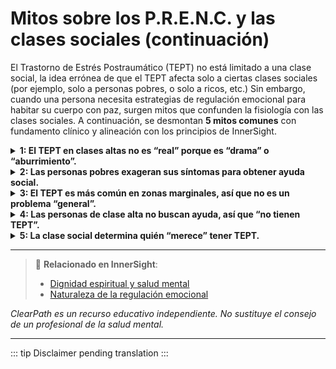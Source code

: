 ﻿# Mitos sobre los P.R.E.N.C. y las clases sociales (continuación)

El Trastorno de Estrés Postraumático (TEPT) no está limitado a una clase social, la idea errónea de que el TEPT afecta solo a ciertas clases sociales (por ejemplo, solo a personas pobres, o solo a ricos, etc.) Sin embargo, cuando una persona necesita estrategias de regulación emocional para habitar su cuerpo con paz, surgen mitos que confunden la fisiología con las clases sociales. A continuación, se desmontan **5 mitos comunes** con fundamento clínico y alineación con los principios de InnerSight.

<details>
<summary><strong>1: El TEPT en clases altas no es “real” porque es “drama” o “aburrimiento”.</strong></summary>

<strong>Realidad:</strong> Minimizar el sufrimiento de alguien por su estatus socioeconómico es una forma de sesgo de clase. El TEPT diagnosticado en personas adineradas cumple los mismos criterios clínicos que en cualquier otra persona y requiere el mismo respeto y tratamiento.<br>
<strong>Riesgo:</strong> Este sesgo puede llevar a la invalidación del sufrimiento en clases altas, perpetuando el estigma y dificultando el acceso a tratamientos apropiados.
</details>

<details>
<summary><strong>2: Las personas pobres exageran sus síntomas para obtener ayuda social.</strong></summary>

<strong>Realidad:</strong> Esta creencia refleja prejuicios dañinos y estigmatizantes. La mayoría de las personas con TEPT, independientemente de su clase, evitan hablar de sus traumas por vergüenza o miedo. El acceso a ayuda suele ser más difícil, no más fácil, en contextos de pobreza.<br>
<strong>Riesgo:</strong> Este prejuicio puede llevar a la discriminación en servicios de salud mental y a la perpetuación de estereotipos que impiden el acceso equitativo a tratamientos.
</details>

<details>
<summary><strong>3: El TEPT es más común en zonas marginales, así que no es un problema “general”.</strong></summary>

<strong>Realidad:</strong> Aunque ciertos entornos incrementan la exposición a traumas (como la violencia urbana), el TEPT es un trastorno global que afecta a todas las clases sociales. Ignorarlo en ciertos grupos perpetúa la invisibilización y la falta de políticas integrales de salud mental.<br>
<strong>Riesgo:</strong> Este mito puede llevar a la falta de políticas públicas integrales y a la concentración de recursos solo en ciertas áreas, dejando desprotegidas a otras poblaciones.
</details>

<details>
<summary><strong>4: Las personas de clase alta no buscan ayuda, así que “no tienen TEPT”.</strong></summary>

<strong>Realidad:</strong> Muchas personas adineradas evitan buscar ayuda por miedo al estigma, presión social o creencias de autosuficiencia. Esto no significa que no tengan TEPT, sino que su sufrimiento permanece oculto o se manifiesta como ansiedad, adicciones o problemas físicos.<br>
<strong>Riesgo:</strong> Este mito puede llevar a la falta de reconocimiento del TEPT en clases altas, perpetuando el sufrimiento silencioso y retrasando intervenciones necesarias.
</details>

<details>
<summary><strong>5: La clase social determina quién “merece” tener TEPT.</strong></summary>

<strong>Realidad:</strong> El trauma no discrimina por ingresos, educación o estatus. El TEPT es una respuesta humana válida al sufrimiento extremo, y su reconocimiento debe basarse en evidencia clínica, no en prejuicios sociales o económicos.<br>
<strong>Riesgo:</strong> Este mito puede llevar a la jerarquización del sufrimiento según la clase social, perpetuando la desigualdad y la falta de acceso equitativo a servicios de salud mental.
</details>

---

> 🔗 **Relacionado en InnerSight**:  
> - [Dignidad espiritual y salud mental](https://inner-clarity.github.io/InnerSight/es#dignidad-espiritual-y-salud-mental)  
> - [Naturaleza de la regulación emocional](https://inner-clarity.github.io/InnerSight/es#naturaleza-de-la-regulación-emocional)

*ClearPath es un recurso educativo independiente. No sustituye el consejo de un profesional de la salud mental.*

---

::: tip
Disclaimer pending translation
:::
